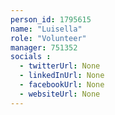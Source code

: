```yaml
---
person_id: 1795615
name: "Luisella"
role: "Volunteer"
manager: 751352
socials :
  - twitterUrl: None
  - linkedInUrl: None
  - facebookUrl: None
  - websiteUrl: None
---
```


